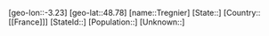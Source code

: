 ﻿---
location: [48.78,-3.23]
type: City
tags:
- geo/City


SpocWebEntityId: 34959
isDeleted: false
confidential: public

---
[geo-lon::-3.23]
[geo-lat::48.78]
[name::Tregnier]
[State::]
[Country::[[France]]]
[StateId::]
[Population::]
[Unknown::]

